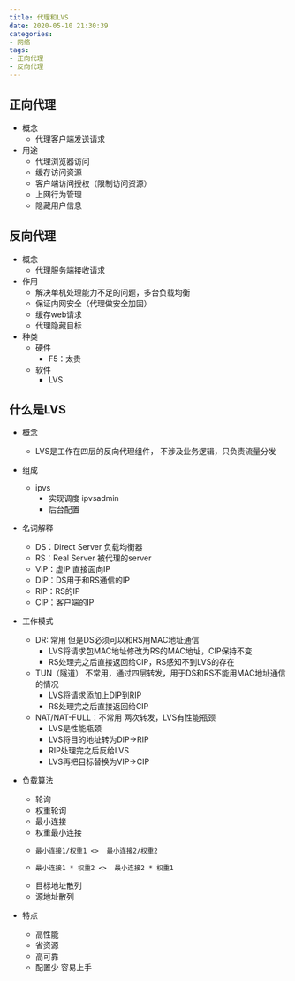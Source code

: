```yaml
---
title: 代理和LVS
date: 2020-05-10 21:30:39
categories:
- 网络
tags:
- 正向代理
- 反向代理
---
```


## 正向代理
- 概念
    - 代理客户端发送请求
- 用途
    - 代理浏览器访问
    - 缓存访问资源
    - 客户端访问授权（限制访问资源）
    - 上网行为管理
    - 隐藏用户信息

## 反向代理
- 概念
    - 代理服务端接收请求
- 作用
    - 解决单机处理能力不足的问题，多台负载均衡
    - 保证内网安全（代理做安全加固）
    - 缓存web请求
    - 代理隐藏目标
- 种类
    - 硬件
        - F5：太贵
    - 软件
        - LVS

## 什么是LVS
- 概念
    - LVS是工作在四层的反向代理组件， 不涉及业务逻辑，只负责流量分发
- 组成
    - ipvs 
        - 实现调度
    ipvsadmin 
        - 后台配置
- 名词解释                
    - DS：Direct Server 负载均衡器
    - RS：Real Server 被代理的server
    - VIP：虚IP 直接面向IP
    - DIP：DS用于和RS通信的IP
    - RIP：RS的IP
    - CIP：客户端的IP

- 工作模式
    - DR: 常用 但是DS必须可以和RS用MAC地址通信
        - LVS将请求包MAC地址修改为RS的MAC地址，CIP保持不变 
        - RS处理完之后直接返回给CIP，RS感知不到LVS的存在
    - TUN（隧道） 不常用，通过四层转发，用于DS和RS不能用MAC地址通信的情况
        - LVS将请求添加上DIP到RIP
        - RS处理完之后直接返回给CIP
    - NAT/NAT-FULL：不常用 两次转发，LVS有性能瓶颈
        - LVS是性能瓶颈
        - LVS将目的地址转为DIP->RIP
        - RIP处理完之后反给LVS
        - LVS再把目标替换为VIP->CIP

- 负载算法
    - 轮询
    - 权重轮询
    - 最小连接
    - 权重最小连接 
    -     最小连接1/权重1 <>  最小连接2/权重2 
    -     最小连接1 * 权重2 <>  最小连接2 * 权重1
    - 目标地址散列
    - 源地址散列

- 特点
    - 高性能
    - 省资源
    - 高可靠
    - 配置少 容易上手
